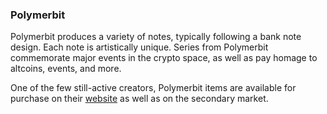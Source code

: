### Polymerbit

Polymerbit produces a variety of notes, typically following a bank note design. Each note is artistically unique. Series from Polymerbit commemorate major events in the crypto space, as well as pay homage to altcoins, events, and more.

One of the few still-active creators, Polymerbit items are available for purchase on their [website](https://polymerbit.com) as well as on the secondary market.
